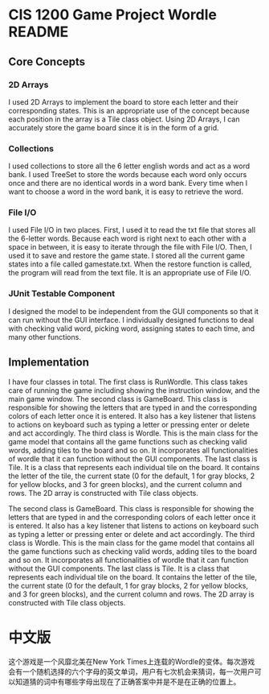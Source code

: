 # CIS 1200 Game Project Wordle README

## Core Concepts

### 2D Arrays
I used 2D Arrays to implement the board to store each letter and their corresponding states.
This is an appropriate use of the concept because each position in the array is a Tile class object.
Using 2D Arrays, I can accurately store the game board since it is in the form of a grid.

### Collections
I used collections to store all the 6 letter english words and act as a word bank. I used TreeSet to store the words because each word only occurs once and there are no identical words in a word bank. Every time when I want to choose a word in the word bank, it is easy to retrieve the word.

### File I/O
I used File I/O in two places.
First, I used it to read the txt file that stores all the 6-letter words. Because each word is right next to each other with a space in between, it is easy to iterate through the file with File I/O. Then, I used it to save and restore the game state. I stored all the current game states into a file called gamestate.txt. When the restore function is called, the program will read from the text file. It is an appropriate use of File I/O.

### JUnit Testable Component
I designed the model to be independent from the GUI components so that it can run without the GUI interface.
I individually designed functions to deal with checking valid word, picking word, assigning states to each time, and many other functions.


## Implementation
I have four classes in total.
The first class is RunWordle. This class takes care of running the game including showing the instruction window, and the main game window.
The second class is GameBoard. This class is responsible for showing the letters that are typed in and the corresponding colors of each letter once it is entered. It also has a key listener that listens to actions on keyboard such as typing a letter or pressing enter or delete and act accordingly. The third class is Wordle. This is the main class for the game model that contains all the game functions such as checking valid words, adding tiles to the board and so on. It incorporates all functionalities of wordle that it can function without the GUI components. The last class is Tile. It is a class that represents each individual tile on the board. It contains the letter of the tile, the current state (0 for the default, 1 for gray blocks, 2 for yellow blocks, and 3 for green blocks), and the current column and rows. The 2D array is constructed with Tile class objects.

The second class is GameBoard. This class is responsible for showing the letters that are typed in and the corresponding colors of each letter once it is entered. It also has a key listener that listens to actions on keyboard such as typing a letter or pressing enter or delete and act accordingly. The third class is Wordle. This is the main class for the game model that contains all the game functions such as checking valid words, adding tiles to the board and so on. It incorporates all functionalities of wordle that it can function without the GUI components. The last class is Tile. It is a class that represents each individual tile on the board. It contains the letter of the tile, the current state (0 for the default, 1 for gray blocks, 2 for yellow blocks, and 3 for green blocks), and the current column and rows. The 2D array is constructed with Tile class objects.

# 中文版
这个游戏是一个风靡北美在New York Times上连载的Wordle的变体。每次游戏会有一个随机选择的六个字母的英文单词，用户有七次机会来猜词，每一次用户可以知道猜的词中有哪些字母出现在了正确答案中并是不是在正确的位置上。
